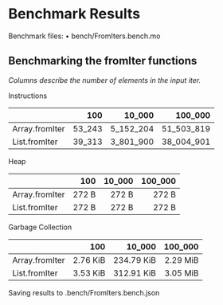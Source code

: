 # Benchmark Results


Benchmark files:
• bench/FromIters.bench.mo

			
## Benchmarking the fromIter functions
			
_Columns describe the number of elements in the input iter._
			

Instructions

|                |    100 |    10_000 |    100_000 |
| :------------- | -----: | --------: | ---------: |
| Array.fromIter | 53_243 | 5_152_204 | 51_503_819 |
| List.fromIter  | 39_313 | 3_801_900 | 38_004_901 |
			

Heap

|                |   100 | 10_000 | 100_000 |
| :------------- | ----: | -----: | ------: |
| Array.fromIter | 272 B |  272 B |   272 B |
| List.fromIter  | 272 B |  272 B |   272 B |
			

Garbage Collection

|                |      100 |     10_000 |  100_000 |
| :------------- | -------: | ---------: | -------: |
| Array.fromIter | 2.76 KiB | 234.79 KiB | 2.29 MiB |
| List.fromIter  | 3.53 KiB | 312.91 KiB | 3.05 MiB |
			
		
Saving results to .bench/FromIters.bench.json
